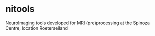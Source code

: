 # nitools
NeuroImaging tools developed for MRI (pre)processing at the Spinoza Centre, location Roeterseiland
